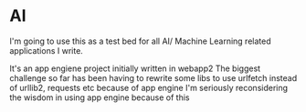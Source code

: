 AI
==
I'm going to use this as a test bed for all AI/ Machine Learning related applications I write.

It's an app engiene project initially written in webapp2
The biggest challenge so far has been having to rewrite some libs to use urlfetch instead of urllib2, requests etc because of app engine
I'm seriously reconsidering the wisdom in using app engine because of  this
